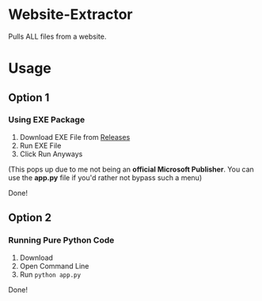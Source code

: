 # Website-Extractor
Pulls ALL files from a website.

# Usage

## Option 1
### Using EXE Package
1. Download EXE File from <a href="https://github.com/gnhen/Website-Extractor/releases">Releases</a>
2. Run EXE File
3. Click Run Anyways

(This pops up due to me not being an **official Microsoft Publisher**. You can use the **app.py** file if you'd rather not bypass such a menu)

Done!

## Option 2
### Running Pure Python Code
1. Download
2. Open Command Line
3. Run ```python app.py```

Done!
